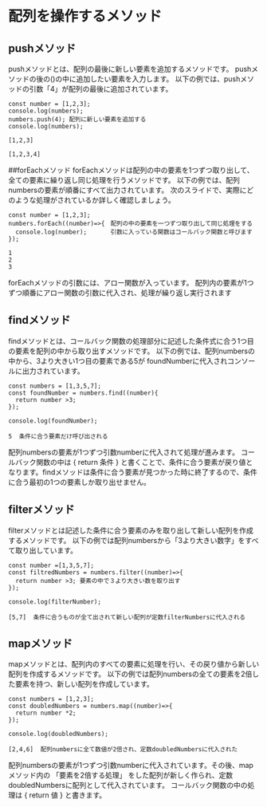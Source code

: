 # 配列を操作するメソッド

## pushメソッド
pushメソッドとは、配列の最後に新しい要素を追加するメソッドです。
pushメソッドの後の()の中に追加したい要素を入力します。
以下の例では、pushメソッドの引数「4」が配列の最後に追加されています。
```
const number = [1,2,3];
console.log(numbers);
numbers.push(4); 配列に新しい要素を追加する
console.log(numbers);
```
```
[1,2,3]

[1,2,3,4]
```

##forEachメソッド
forEachメソッドは配列の中の要素を1つずつ取り出して、全ての要素に繰り返し同じ処理を行うメソッドです。
以下の例では、配列numbersの要素が順番にすべて出力されています。
次のスライドで、実際にどのような処理がされているか詳しく確認しましょう。

```
const number = [1,2,3];
numbers.forEach((number)=>{　配列の中の要素を一つずつ取り出して同じ処理をする
  console.log(number);　　　　引数に入っている関数はコールバック関数と呼びます
});
```
```
1
2
3
```
forEachメソッドの引数には、アロー関数が入っています。
配列内の要素が1つずつ順番にアロー関数の引数に代入され、処理が繰り返し実行されます

## findメソッド
findメソッドとは、コールバック関数の処理部分に記述した条件式に合う1つ目の要素を配列の中から取り出すメソッドです。
以下の例では、配列numbersの中から、3より大きい1つ目の要素である5が
foundNumberに代入されコンソールに出力されています。

```
const numbers = [1,3,5,7];
const foundNumber = numbers.find((number){
  return number >3;
});

console.log(foundNumber);
```
```
5  条件に合う要素だけ呼び出される
```
配列numbersの要素が1つずつ引数numberに代入されて処理が進みます。
コールバック関数の中は { return 条件 } と書くことで、条件に合う要素が戻り値となります。findメソッドは条件に合う要素が見つかった時に終了するので、条件に合う最初の1つの要素しか取り出せません。


## filterメソッド
filterメソッドとは記述した条件に合う要素のみを取り出して新しい配列を作成するメソッドです。
以下の例では配列numbersから「3より大きい数字」をすべて取り出しています。

```
const number =[1,3,5,7];
const filtredNumbers = numbers.filter((number)=>{
  return number >3; 要素の中で３より大きい数を取り出す
});

console.log(filterNumber);
```
```
[5,7]  条件に合うものが全て出されて新しい配列が定数filterNumbersに代入される
```

## mapメソッド
mapメソッドとは、配列内のすべての要素に処理を行い、その戻り値から新しい配列を作成するメソッドです。
以下の例では配列numbersの全ての要素を2倍した要素を持つ、新しい配列を作成しています。

```
const numbers = [1,2,3];
const doubledNumbers = numbers.map((number)=>{
  return number *2;
});

console.log(doubledNumbers);
```
```
[2,4,6]  配列numbersに全て数値が2倍され、定数doubledNumbersに代入された
```
配列numbersの要素が1つずつ引数numberに代入されています。その後、mapメソッド内の 「要素を2倍する処理」 をした配列が新しく作られ、定数doubledNumbersに配列として代入されています。
コールバック関数の中の処理は { return 値 } と書きます。















